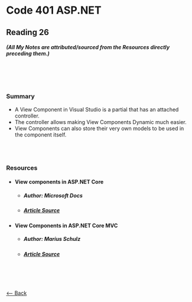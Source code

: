 # Code 401 ASP.NET
## Reading 26
##### (All My Notes are attributed/sourced from the Resources directly preceding them.)

<br>
<br>
<br>

### Summary
* A View Component in Visual Studio is a partial that has an attached controller.
* The controller allows making View Components Dynamic much easier.
* View Components can also store their very own models to be used in the component itself.

<br>
<br>

### Resources
* #### __View components in ASP.NET Core__
  * ##### Author:  Microsoft Docs
  * ##### [Article Source](https://docs.microsoft.com/en-us/aspnet/core/mvc/views/view-components?view=aspnetcore-2.1)

* #### __View Components in ASP.NET Core MVC__
  * ##### Author:  Marius Schulz
  * ##### [Article Source](https://mariusschulz.com/blog/view-components-in-asp-net-core-mvc)

<br>
<br>
<br>

[<-- Back](../README.md)
